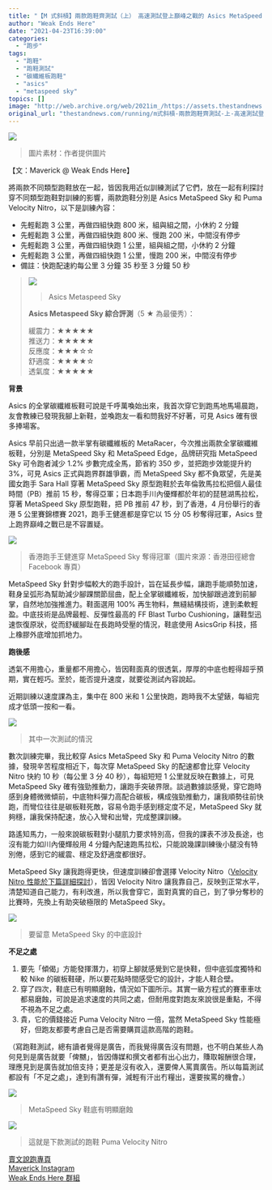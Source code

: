 ```yaml
---
title: "【M 式斜槓】兩款跑鞋齊測試（上）　高速測試登上巔峰之戰的 Asics MetaSpeed Sky"
author: "Weak Ends Here"
date: "2021-04-23T16:39:00"
categories:
  - "跑步"
tags:
  - "跑鞋"
  - "跑鞋測試"
  - "碳纖維板跑鞋"
  - "asics"
  - "metaspeed sky"
topics: []
image: "http://web.archive.org/web/2021im_/https://assets.thestandnews.com/media/photos/0_jTyBM.jpg"
original_url: "thestandnews.com/running/m式斜槓-兩款跑鞋齊測試-上-高速測試登上巔峰之戰的-asics-metaspeed-sky"
---
```

![](http://web.archive.org/web/2021im_/https://assets.thestandnews.com/media/photos/0_jTyBM.jpg)

> 圖片素材：作者提供圖片

【文：Maverick @ Weak Ends Here】

將兩款不同類型跑鞋放在一起，皆因我用近似訓練測試了它們，放在一起有利探討穿不同類型跑鞋對訓練的影響，兩款跑鞋分別是 Asics MetaSpeed Sky 和 Puma Velocity Nitro，以下是訓練內容：

*   先輕鬆跑 3 公里，再做四組快跑 800 米，組與組之間，小休約 2 分鐘
*   先輕鬆跑 3 公里，再做四組快跑 800 米、慢跑 200 米，中間沒有停步
*   先輕鬆跑 3 公里，再做四組快跑 1 公里，組與組之間，小休約 2 分鐘
*   先輕鬆跑 3 公里，再做四組快跑 1 公里，慢跑 200 米，中間沒有停步
*   備註：快跑配速約每公里 3 分鐘 35 秒至 3 分鐘 50 秒

> ![](http://web.archive.org/web/2021im_/https://assets.thestandnews.com/media/photos/01_G7Y7D.jpg)
> > Asics Metaspeed Sky
> 
> **Asics Metaspeed Sky 綜合評測**（5 ★ 為最優秀）：
> 
> 緩震力：★★★★★  
> 推送力：★★★★★  
> 反應度：★★★☆☆  
> 舒適度：★★★★☆  
> 透氣度：★★★★★

**背景**

Asics 的全掌碳纖維板鞋可說是千呼萬喚始出來，我首次穿它到跑馬地馬場晨跑，友會教練已發現我腳上新鞋，並喚跑友一看和問我好不好著，可見 Asics 確有很多捧場客。

Asics 早前只出過一款半掌有碳纖維板的 MetaRacer，今次推出兩款全掌碳纖維板鞋，分別是 MetaSpeed Sky 和 MetaSpeed Edge，品牌研究指 MetaSpeed Sky 可令跑者減少 1.2% 步數完成全馬，節省約 350 步，並把跑步效能提升約 3%，可見 Asics 正式與跑界群雄爭霸，而 MetaSpeed Sky 都不負眾望，先是美國女跑手 Sara Hall 穿著 MetaSpeed Sky 原型跑鞋於去年倫敦馬拉松把個人最佳時間（PB）推前 15 秒，奪得亞軍；日本跑手川內優輝都於年初的琵琶湖馬拉松，穿著 MetaSpeed Sky 原型跑鞋，把 PB 推前 47 秒，到了香港，4 月份舉行的香港 5 公里賽錦標賽 2021，跑手王健進都是穿它以 15 分 05 秒奪得冠軍，Asics 登上跑界巔峰之戰已是不容置疑。

![](http://web.archive.org/web/2021im_/https://assets.thestandnews.com/media/photos/02_Hz9Kq.jpg)
> 香港跑手王健進穿 MetaSpeed Sky 奪得冠軍（圖片來源：香港田徑總會 Facebook 專頁）

MetaSpeed Sky 針對步幅較大的跑手設計，旨在延長步幅，讓跑手能順勢加速，鞋身呈弧形為幫助減少腳踝關節屈曲，配上全掌碳纖維板，加快腳跟過渡到前腳掌，自然地加強推進力。鞋面選用 100% 再生物料，無縫結構技術，達到柔軟輕盈。中底技術是品牌最輕、反彈性最高的 FF Blast Turbo Cushioning，讓鞋型迅速恢復原狀，從而舒緩腳趾在長跑時受壓的情況，鞋底使用 AsicsGrip 科技，搭上橡膠外底增加抓地力。

**跑後感**

透氣不用擔心，重量都不用擔心，皆因鞋面真的很透氣，厚厚的中底也輕得超乎預期，實在輕巧。至於，能否提升速度，就要從測試內容說起。

近期訓練以速度課為主，集中在 800 米和 1 公里快跑，跑時我不太望錶，每組完成才低頭一按和一看。

![](http://web.archive.org/web/2021im_/https://assets.thestandnews.com/media/photos/03_cvKAm.jpg)
> 其中一次測試的情況

數次訓練完畢，我比較穿 Asics MetaSpeed Sky 和 Puma Velocity Nitro 的數據，發現辛苦程度相近下，每次穿 MetaSpeed Sky 的配速都會比穿 Velocity Nitro 快約 10 秒（每公里 3 分 40 秒），每組短短 1 公里就反映在數據上，可見 MetaSpeed Sky 確有強勁推動力，讓跑手突破界限。談過數據談感覺，穿它跑時感到身體微微傾前，中底物料彈力高配合碳板，構成強勁推動力，讓我順勢往前快跑，而彎位往往是碳板鞋死敵，容易令跑手感到穩定度不足，MetaSpeed Sky 就夠穩，讓我保持配速，放心入彎和出彎，完成整課訓練。

路遙知馬力，一般來說碳板鞋對小腿肌力要求特別高，但我的課表不涉及長途，也沒有能力如川內優輝般用 4 分鐘內配速跑馬拉松，只能說幾課訓練後小腿没有特別倦，感到它的緩震、穩定及舒適度都很好。

MetaSpeed Sky 讓我跑得更快，但速度訓練卻會選擇 Velocity Nitro（[Velocity Nitro 性能於下篇詳細探討](../../running/m-式斜槓-兩款跑鞋齊測試-下-平凡不等於平庸-注入氮氣的-liberate-nitro/)），皆因 Velocity Nitro 讓我靠自己，反映到正常水平，清楚知道自己能力，有利改進，所以我會穿它，面對真實的自己，到了爭分奪秒的比賽時，先換上有助突破極限的 MetaSpeed Sky。

![](http://web.archive.org/web/2021im_/https://assets.thestandnews.com/media/photos/04_psEXc.jpg)
> 要留意 MetaSpeed Sky 的中底設計

**不足之處**

1.  要先「傾偈」方能發揮潛力，初穿上腳就感覺到它是快鞋，但中底弧度獨特和較 Nike 的碳板鞋硬，所以要花點時間感受它的設計，才能人鞋合壁。
2.  穿了四次，鞋底已有明顯磨蝕，情況如下圖所示。其實一級方程式的賽車車呔都易磨蝕，可說是追求速度的共同之處，但耐用度對跑友來說很是重點，不得不視為不足之處。
3.  貴，它的價錢接近 Puma Velocity Nitro 一倍，當然 MetaSpeed Sky 性能極好，但跑友都要考慮自己是否需要購買這款高階的跑鞋。

（寫跑鞋測試，總有讀者覺得是廣告，而我覺得廣告沒有問題，也不明白某些人為何見到是廣告就要「俾嬲」，皆因傳媒和撰文者都有出心出力，賺取報酬很合理，理應見到是廣告就加倍支持；更差是沒有收入，還要俾人罵賣廣告。所以每篇測試都設有「不足之處」，達到有讚有彈，減輕有汗出冇糧出，還要挨罵的機會。）

![](http://web.archive.org/web/2021im_/https://assets.thestandnews.com/media/photos/05_rzUhC.jpg)
> MetaSpeed Sky 鞋底有明顯磨蝕

![](http://web.archive.org/web/2021im_/https://assets.thestandnews.com/media/photos/06_TbXaM.jpg)
> 這就是下款測試的跑鞋 Puma Velocity Nitro

[賣文說跑專頁](http://web.archive.org/web/20210710213635/https://www.facebook.com/1841803306084163/)  
[Maverick Instagram](http://web.archive.org/web/20210710213635/https://www.instagram.com/maverick_au/)  
[Weak Ends Here 群組](http://web.archive.org/web/20210710213635/https://www.facebook.com/groups/498772610150499/)
